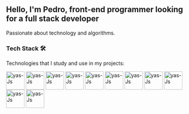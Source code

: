 <h2>Hello, I'm Pedro, front-end programmer looking for a full stack developer</h2>

Passionate about technology and algorithms.

### Tech Stack 🛠️

Technologies that I study and use in my projects:

<div>
  <img align="center" alt="yas-Js" height="50" width="50" src="https://cdn.jsdelivr.net/gh/devicons/devicon/icons/html5/html5-original.svg" />
  <img align="center" alt="yas-Js" height="50" width="50" src="https://cdn.jsdelivr.net/gh/devicons/devicon/icons/css3/css3-original.svg" /> 
  <img align="center" alt="yas-Js" height="50" width="50" src="https://cdn.jsdelivr.net/gh/devicons/devicon/icons/javascript/javascript-original.svg" />        
  <img align="center" alt="yas-Js" height="50" width="50" src="https://cdn.jsdelivr.net/gh/devicons/devicon/icons/java/java-original.svg" />
  <img align="center" alt="yas-Js" height="50" width="50" src="https://cdn.jsdelivr.net/gh/devicons/devicon/icons/python/python-original.svg" />
  <img align="center" alt="yas-Js" height="50" width="50" src="https://cdn.jsdelivr.net/gh/devicons/devicon/icons/git/git-original.svg" />
  <img align="center" alt="yas-Js" height="50" width="50" src="https://cdn.jsdelivr.net/gh/devicons/devicon/icons/nodejs/nodejs-original.svg" />
  <img align="center" alt="yas-Js" height="50" width="50" src="https://cdn.jsdelivr.net/gh/devicons/devicon/icons/sass/sass-original.svg" />
  <img align="center" alt="yas-Js" height="50" width="50" src="https://cdn.jsdelivr.net/gh/devicons/devicon/icons/bootstrap/bootstrap-original.svg" />
  <img align="center" alt="yas-Js" height="50" width="50" src="https://cdn.jsdelivr.net/gh/devicons/devicon/icons/react/react-original.svg" />
  <img align="center" alt="yas-Js" height="50" width="50" src="https://cdn.jsdelivr.net/gh/devicons/devicon/icons/mysql/mysql-original.svg" />
</div>
          
